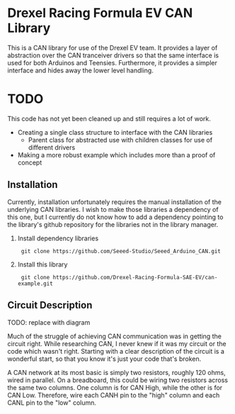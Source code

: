 # Drexel Racing Formula EV CAN Library

This is a CAN library for use of the Drexel EV team. It provides a layer of abstraction over the CAN tranceiver drivers so that the same interface is used for both Arduinos and Teensies. Furthermore, it provides a simpler interface and hides away the lower level handling.

# TODO

This code has not yet been cleaned up and still requires a lot of work. 

* Creating a single class structure to interface with the CAN libraries
	* Parent class for abstracted use with children classes for use of different drivers
* Making a more robust example which includes more than a proof of concept

## Installation

Currently, installation unfortunately requires the manual installation of the underlying CAN libraries. I wish to make those libraries a dependency of this one, but I currently do not know how to add a dependency pointing to the library's github repository for the libraries not in the library manager.

1. Install dependency libraries

		git clone https://github.com/Seeed-Studio/Seeed_Arduino_CAN.git

2. Install this library

		git clone https://github.com/Drexel-Racing-Formula-SAE-EV/can-example.git

## Circuit Description

TODO: replace with diagram

Much of the struggle of achieving CAN communication was in getting the circuit right. While researching CAN, I never knew if it was my circuit or the code which wasn't right. Starting with a clear description of the circuit is a wonderful start, so that you know it's just your code that's broken.

A CAN network at its most basic is simply two resistors, roughly 120 ohms, wired in parallel. On a breadboard, this could be wiring two resistors across the same two columns. One column is for CAN High, while the other is for CAN Low. Therefore, wire each CANH pin to the "high" column and each CANL pin to the "low" column.

